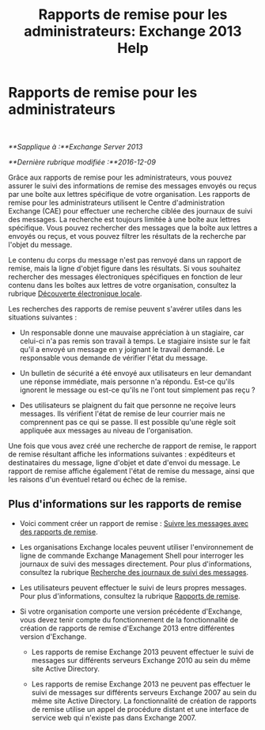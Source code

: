 ﻿---
title: 'Rapports de remise pour les administrateurs: Exchange 2013 Help'
TOCTitle: Rapports de remise pour les administrateurs
ms:assetid: d98623d3-e0b7-4cb9-93fb-6351b4a06137
ms:mtpsurl: https://technet.microsoft.com/fr-fr/library/JJ919241(v=EXCHG.150)
ms:contentKeyID: 51407238
ms.date: 04/24/2018
mtps_version: v=EXCHG.150
ms.translationtype: HT
---

# Rapports de remise pour les administrateurs

 

_**Sapplique à :**Exchange Server 2013_

_**Dernière rubrique modifiée :**2016-12-09_

Grâce aux rapports de remise pour les administrateurs, vous pouvez assurer le suivi des informations de remise des messages envoyés ou reçus par une boîte aux lettres spécifique de votre organisation. Les rapports de remise pour les administrateurs utilisent le Centre d'administration Exchange (CAE) pour effectuer une recherche ciblée des journaux de suivi des messages. La recherche est toujours limitée à une boîte aux lettres spécifique. Vous pouvez rechercher des messages que la boîte aux lettres a envoyés ou reçus, et vous pouvez filtrer les résultats de la recherche par l'objet du message.

Le contenu du corps du message n'est pas renvoyé dans un rapport de remise, mais la ligne d'objet figure dans les résultats. Si vous souhaitez rechercher des messages électroniques spécifiques en fonction de leur contenu dans les boîtes aux lettres de votre organisation, consultez la rubrique [Découverte électronique locale](in-place-ediscovery-exchange-2013-help.md).

Les recherches des rapports de remise peuvent s'avérer utiles dans les situations suivantes :

  - Un responsable donne une mauvaise appréciation à un stagiaire, car celui-ci n'a pas remis son travail à temps. Le stagiaire insiste sur le fait qu'il a envoyé un message en y joignant le travail demandé. Le responsable vous demande de vérifier l'état du message.

  - Un bulletin de sécurité a été envoyé aux utilisateurs en leur demandant une réponse immédiate, mais personne n'a répondu. Est-ce qu'ils ignorent le message ou est-ce qu'ils ne l'ont tout simplement pas reçu ?

  - Des utilisateurs se plaignent du fait que personne ne reçoive leurs messages. Ils vérifient l'état de remise de leur courrier mais ne comprennent pas ce qui se passe. Il est possible qu'une règle soit appliquée aux messages au niveau de l'organisation.

Une fois que vous avez créé une recherche de rapport de remise, le rapport de remise résultant affiche les informations suivantes : expéditeurs et destinataires du message, ligne d'objet et date d'envoi du message. Le rapport de remise affiche également l'état de remise du message, ainsi que les raisons d'un éventuel retard ou échec de la remise.

## Plus d'informations sur les rapports de remise

  - Voici comment créer un rapport de remise : [Suivre les messages avec des rapports de remise](track-messages-with-delivery-reports-exchange-2013-help.md).

  - Les organisations Exchange locales peuvent utiliser l'environnement de ligne de commande Exchange Management Shell pour interroger les journaux de suivi des messages directement. Pour plus d'informations, consultez la rubrique [Recherche des journaux de suivi des messages](search-message-tracking-logs-exchange-2013-help.md).

  - Les utilisateurs peuvent effectuer le suivi de leurs propres messages. Pour plus d'informations, consultez la rubrique [Rapports de remise](https://go.microsoft.com/fwlink/?linkid=279920).

  - Si votre organisation comporte une version précédente d'Exchange, vous devez tenir compte du fonctionnement de la fonctionnalité de création de rapports de remise d'Exchange 2013 entre différentes version d'Exchange.
    
      - Les rapports de remise Exchange 2013 peuvent effectuer le suivi de messages sur différents serveurs Exchange 2010 au sein du même site Active Directory.
    
      - Les rapports de remise Exchange 2013 ne peuvent pas effectuer le suivi de messages sur différents serveurs Exchange 2007 au sein du même site Active Directory. La fonctionnalité de création de rapports de remise utilise un appel de procédure distant et une interface de service web qui n'existe pas dans Exchange 2007.

